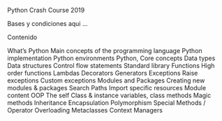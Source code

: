 Python Crash Course 2019 

Bases y condiciones aqui ... 

Contenido

What’s Python
Main concepts of the programming language
Python implementation
Python environments 
Python, Core concepts
Data types
Data structures
Control flow statements
Standard library
Functions
High order functions
Lambdas
Decorators
Generators
Exceptions
Raise exceptions
Custom exceptions
Modules and Packages
Creating new modules & packages
Search Paths
Import specific resources
Module content
OOP
The self
Class & instance variables, class methods
Magic methods
Inheritance
Encapsulation
Polymorphism
Special Methods / Operator Overloading
Metaclasses 
Context Managers
